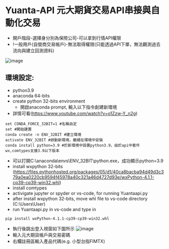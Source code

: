 # Yuanta-API 元大期貨交易API串接與自動化交易

- 開戶階段-選擇身分別為保險公司-可以拿到行情API權限
- !一般用戶(自營商交易帳戶)-無法取得權限(只能透過API下單，無法觀測過去流向與建立回測資料)

![image](https://user-images.githubusercontent.com/72643996/228870955-dfd3e9a6-9d13-4e08-b760-d4520212307f.png)

## 環境設定:
- python3.9
- anaconda 64-bits
- create python 32-bits environment
  - 開啟anaconda prompt, 輸入以下指令創建新環境
- 詳情可看(https://www.youtube.com/watch?v=o1Zzw-Y_n2g)
```
set CONDA_FORCE_32BIT=1 #名稱自定
set #開始建置
conda create -n ENV_32BIT #建立環境
activate ENV_32BIT #啟動新環境，繼續在環境中安裝
conda install python=3.9 #於新環境中設置python3.9，由於api中套件wx,comtypes支援3.9以下版本
```
  - 可以打開C:\anaconda\envs\ENV_32BIT\python.exe，成功顯示python=3.9
- install wxpython 32-bits
(https://files.pythonhosted.org/packages/05/d1/40ca8bacba94d49d3c379a0ea0220cb9594f45978a40c321a46d4727d93e/wxPython-4.1.1-cp39-cp39-win32.whl)
- install comtypes
- activigate jupyter or spyder or vs-code, for running Yuantaapi.py
- after install wxpython 32-bits, move whl file to vs-code directory (C:\Users\User)
- run Yuantaapi.py in vs-code and type in
```
pip install wxPython-4.1.1-cp39-cp39-win32.whl
```
- 執行後跳出登入視窗如下圖所示
![image](https://user-images.githubusercontent.com/72643996/228880830-90aeef64-2446-4c3a-a591-924e091ec88a.png)
- 輸入元大期貨帳戶與交易密碼
- 右欄註冊區輸入產品代碼(e.g. 小型台指FIMTX)
